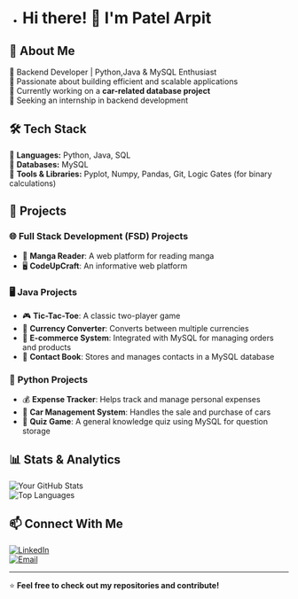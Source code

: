 - # Hi there! 👋 I'm Patel Arpit

## 🚀 About Me  
🔹 Backend Developer | Python,Java & MySQL Enthusiast  
🔹 Passionate about building efficient and scalable applications  
🔹 Currently working on a **car-related database project**  
🔹 Seeking an internship in backend development  

## 🛠️ Tech Stack  
🔹 **Languages:** Python, Java, SQL  
🔹 **Databases:** MySQL  
🔹 **Tools & Libraries:** Pyplot, Numpy, Pandas, Git, Logic Gates (for binary calculations)  

## 📌 Projects  

### 🌐 **Full Stack Development (FSD) Projects**  
- 📖 **Manga Reader**: A web platform for reading manga  
- 🖥️ **CodeUpCraft**: An informative web platform 

### 🖥️ **Java Projects**  
- 🎮 **Tic-Tac-Toe**: A classic two-player game  
- 💱 **Currency Converter**: Converts between multiple currencies  
- 🛒 **E-commerce System**: Integrated with MySQL for managing orders and products  
- 📇 **Contact Book**: Stores and manages contacts in a MySQL database  

### 🐍 **Python Projects**  
- 💰 **Expense Tracker**: Helps track and manage personal expenses  
- 🚗 **Car Management System**: Handles the sale and purchase of cars  
- 🎯 **Quiz Game**: A general knowledge quiz using MySQL for question storage

## 📊 Stats & Analytics  
![Your GitHub Stats](https://github-readme-stats.vercel.app/api?username=PatelArpit21&show_icons=true&theme=dark)  
![Top Languages](https://github-readme-stats.vercel.app/api/top-langs/?username=PatelArpit21&layout=compact&theme=dark)  

## 📫 Connect With Me  
[![LinkedIn](https://img.shields.io/badge/LinkedIn-0A66C2?style=for-the-badge&logo=linkedin&logoColor=white)](https://www.linkedin.com/in/patel-arpit-bb0232348/)  
[![Email](https://img.shields.io/badge/Email-D14836?style=for-the-badge&logo=gmail&logoColor=white)](mailto:patelarpit4242@gmail.com)  

---

⭐ **Feel free to check out my repositories and contribute!**  
